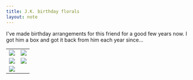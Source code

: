 ```yaml
---
title: J.K. birthday florals
layout: note
---
```



I've made birthday arrangements for this friend for a good few years now. I got him a box and got it back from him each year since...

<table>
	<tr>
		<td><img src="{{ site.baseurl }}\assets\florals\abba-flowers-21.jpg"/></td>
		<td><img src="{{ site.baseurl }}\assets\florals\abba-flowers-22.jpg"/></td>
	</tr>
	<tr>
		<td><img src="{{ site.baseurl }}\assets\florals\abba-flowers-23.jpg"/></td>
		<td><img src="{{ site.baseurl }}\assets\florals\abba-flowers-24.jpg"/></td>
	</tr>
	<tr>
		<td><img src="{{ site.baseurl }}\assets\florals\abba-flowers-25.jpg"/></td>
	</tr>
</table>


